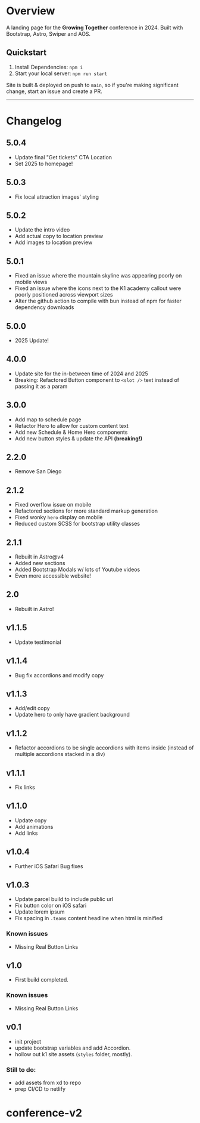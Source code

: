 # Overview

A landing page for the **Growing Together** conference in 2024. Built with Bootstrap, Astro, Swiper and AOS.

## Quickstart

1. Install Dependencies: `npm i`
2. Start your local server: `npm run start`

Site is built & deployed on push to `main`, so if you're making significant change, start an issue and create a PR.

---

# Changelog

## 5.0.4

-   Update final "Get tickets" CTA Location
-   Set 2025 to homepage!

## 5.0.3

-   Fix local attraction images' styling

## 5.0.2

-   Update the intro video
-   Add actual copy to location preview
-   Add images to location preview

## 5.0.1

-   Fixed an issue where the mountain skyline was appearing poorly on mobile views
-   Fixed an issue where the icons next to the K1 academy callout were poorly positioned across viewport sizes
-   Alter the github action to compile with bun instead of npm for faster dependency downloads

## 5.0.0

-   2025 Update!

## 4.0.0

-   Update site for the in-between time of 2024 and 2025
-   Breaking: Refactored Button component to `<slot />` text instead of passing it as a param

## 3.0.0

-   Add map to schedule page
-   Refactor Hero to allow for custom content text
-   Add new Schedule & Home Hero components
-   Add new button styles & update the API **(breaking!)**

## 2.2.0

-   Remove San Diego

## 2.1.2

-   Fixed overflow issue on mobile
-   Refactored sections for more standard markup generation
-   Fixed wonky `hero` display on mobile
-   Reduced custom SCSS for bootstrap utility classes

## 2.1.1

-   Rebuilt in Astro@v4
-   Added new sections
-   Added Bootstrap Modals w/ lots of Youtube videos
-   Even more accessible website!

## 2.0

-   Rebuilt in Astro!

## v1.1.5

-   Update testimonial

## v1.1.4

-   Bug fix accordions and modify copy

## v1.1.3

-   Add/edit copy
-   Update hero to only have gradient background

## v1.1.2

-   Refactor accordions to be single accordions with items inside (instead of multiple accordions stacked in a div)

## v1.1.1

-   Fix links

## v1.1.0

-   Update copy
-   Add animations
-   Add links

## v1.0.4

-   Further iOS Safari Bug fixes

## v1.0.3

-   Update parcel build to include public url
-   Fix button color on iOS safari
-   Update lorem ipsum
-   Fix spacing in `.teams` content headline when html is minified

### Known issues

-   Missing Real Button Links

## v1.0

-   First build completed.

### Known issues

-   Missing Real Button Links

## v0.1

-   init project
-   update bootstrap variables and add Accordion.
-   hollow out k1 site assets (`styles` folder, mostly).

### Still to do:

-   add assets from xd to repo
-   prep CI/CD to netlify

# conference-v2
